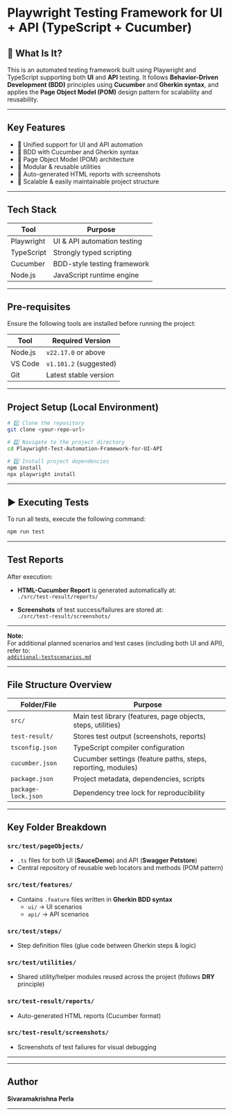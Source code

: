 #  Playwright Testing Framework for UI + API (TypeScript + Cucumber)

## 📌 What Is It?

This is an automated testing framework built using Playwright and TypeScript supporting both **UI** and **API** testing. It follows **Behavior-Driven Development (BDD)** principles using **Cucumber** and **Gherkin syntax**, and applies the **Page Object Model (POM)** design pattern for scalability and reusability.

---

##  Key Features

- 🔹 Unified support for UI and API automation  
- 🔹 BDD with Cucumber and Gherkin syntax  
- 🔹 Page Object Model (POM) architecture  
- 🔹 Modular & reusable utilities  
- 🔹 Auto-generated HTML reports with screenshots  
- 🔹 Scalable & easily maintainable project structure  

---

## Tech Stack

| Tool        | Purpose                      |
|-------------|------------------------------|
| Playwright  | UI & API automation testing  |
| TypeScript  | Strongly typed scripting     |
| Cucumber    | BDD-style testing framework  |
| Node.js     | JavaScript runtime engine    |

---

## Pre-requisites

Ensure the following tools are installed before running the project:

| Tool       | Required Version     |
|------------|----------------------|
| Node.js    | `v22.17.0` or above  |
| VS Code    | `v1.101.2` (suggested) |
| Git        | Latest stable version |

---

##  Project Setup (Local Environment)

```bash
# 1️⃣ Clone the repository
git clone <your-repo-url>

# 2️⃣ Navigate to the project directory
cd Playwright-Test-Automation-Framework-for-UI-API

# 3️⃣ Install project dependencies
npm install
npx playwright install
```

---

## ▶️ Executing Tests

To run all tests, execute the following command:

```bash
npm run test
```

---

## Test Reports

After execution:

-  **HTML-Cucumber Report** is generated automatically at:  
  `./src/test-result/reports/`

-  **Screenshots** of test success/failures are stored at:  
  `./src/test-result/screenshots/`

---

 **Note:**  
For additional planned scenarios and test cases (including both UI and API), refer to:  
[`additional-testscenarios.md`](./additional-testscenarios.md)

---

##  File Structure Overview

| Folder/File             | Purpose                                                                |
|-------------------------|------------------------------------------------------------------------|
| `src/`                  | Main test library (features, page objects, steps, utilities)           |
| `test-result/`          | Stores test output (screenshots, reports)                              |
| `tsconfig.json`         | TypeScript compiler configuration                                      |
| `cucumber.json`         | Cucumber settings (feature paths, steps, reporting, modules)           |
| `package.json`          | Project metadata, dependencies, scripts                                |
| `package-lock.json`     | Dependency tree lock for reproducibility                               |

---

## Key Folder Breakdown

###  `src/test/pageObjects/`
- `.ts` files for both UI (**SauceDemo**) and API (**Swagger Petstore**)
- Central repository of reusable web locators and methods (POM pattern)

###  `src/test/features/`
- Contains `.feature` files written in **Gherkin BDD syntax**
  - `ui/` → UI scenarios
  - `api/` → API scenarios

###  `src/test/steps/`
- Step definition files (glue code between Gherkin steps & logic)

###  `src/test/utilities/`
- Shared utility/helper modules reused across the project (follows **DRY** principle)

###  `src/test-result/reports/`
- Auto-generated HTML reports (Cucumber format)

###  `src/test-result/screenshots/`
- Screenshots of test failures for visual debugging

---


---

##  Author

**Sivaramakrishna Perla**

---
